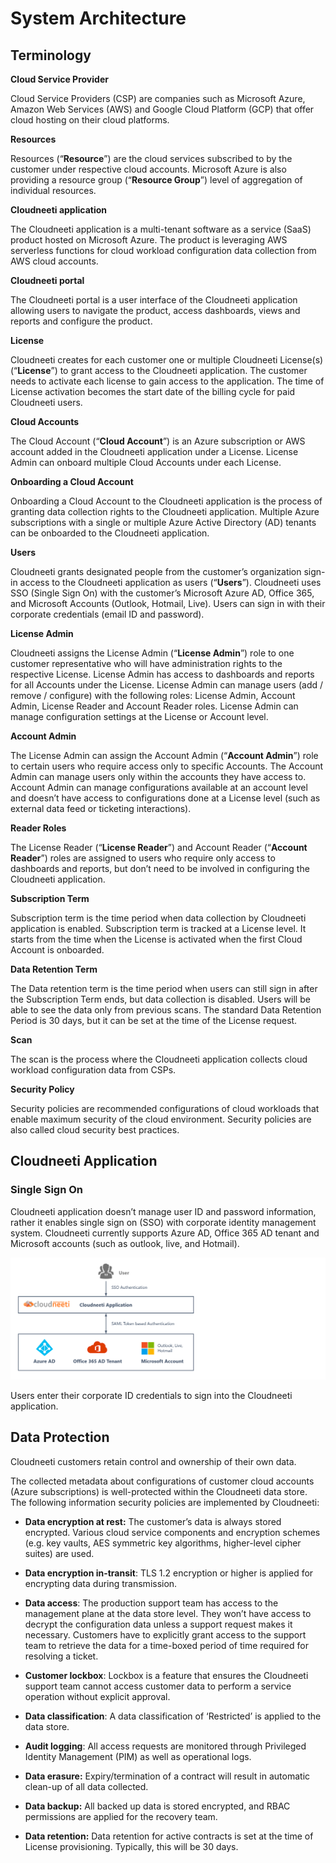 System Architecture
===================

Terminology
-----------

**Cloud Service Provider**

Cloud Service Providers (CSP) are companies such as Microsoft Azure, Amazon Web
Services (AWS) and Google Cloud Platform (GCP) that offer cloud hosting on their
cloud platforms.

**Resources**

Resources (“**Resource**”) are the cloud services subscribed to by the customer
under respective cloud accounts. Microsoft Azure is also providing a resource
group (“**Resource Group**”) level of aggregation of individual resources.

**Cloudneeti application**

The Cloudneeti application is a multi-tenant software as a service (SaaS)
product hosted on Microsoft Azure. The product is leveraging AWS serverless
functions for cloud workload configuration data collection from AWS cloud
accounts.

**Cloudneeti portal**

The Cloudneeti portal is a user interface of the Cloudneeti application allowing
users to navigate the product, access dashboards, views and reports and
configure the product.

**License**

Cloudneeti creates for each customer one or multiple Cloudneeti License(s)
(“**License**”) to grant access to the Cloudneeti application. The customer
needs to activate each license to gain access to the application. The time of
License activation becomes the start date of the billing cycle for paid
Cloudneeti users.

**Cloud Accounts**

The Cloud Account (“**Cloud Account**”) is an Azure subscription or AWS account
added in the Cloudneeti application under a License. License Admin can onboard
multiple Cloud Accounts under each License.

**Onboarding a Cloud Account**

Onboarding a Cloud Account to the Cloudneeti application is the process of
granting data collection rights to the Cloudneeti application. Multiple Azure
subscriptions with a single or multiple Azure Active Directory (AD) tenants can
be onboarded to the Cloudneeti application.

**Users**

Cloudneeti grants designated people from the customer’s organization sign-in
access to the Cloudneeti application as users (“**Users**”). Cloudneeti uses SSO
(Single Sign On) with the customer’s Microsoft Azure AD, Office 365, and
Microsoft Accounts (Outlook, Hotmail, Live). Users can sign in with their
corporate credentials (email ID and password).

**License Admin**

Cloudneeti assigns the License Admin (“**License Admin**”) role to one customer
representative who will have administration rights to the respective License.
License Admin has access to dashboards and reports for all Accounts under the
License. License Admin can manage users (add / remove / configure) with the
following roles: License Admin, Account Admin, License Reader and Account Reader
roles. License Admin can manage configuration settings at the License or Account
level.

**Account Admin**

The License Admin can assign the Account Admin (“**Account Admin**”) role to
certain users who require access only to specific Accounts. The Account Admin
can manage users only within the accounts they have access to. Account Admin can
manage configurations available at an account level and doesn’t have access to
configurations done at a License level (such as external data feed or ticketing
interactions).

**Reader Roles**

The License Reader (“**License Reader**”) and Account Reader (“**Account
Reader**”) roles are assigned to users who require only access to dashboards and
reports, but don’t need to be involved in configuring the Cloudneeti
application.

**Subscription Term**

Subscription term is the time period when data collection by Cloudneeti
application is enabled. Subscription term is tracked at a License level. It
starts from the time when the License is activated when the first Cloud Account
is onboarded.

**Data Retention Term**

The Data retention term is the time period when users can still sign in after
the Subscription Term ends, but data collection is disabled. Users will be able
to see the data only from previous scans. The standard Data Retention Period is
30 days, but it can be set at the time of the License request.

**Scan**

The scan is the process where the Cloudneeti application collects cloud workload
configuration data from CSPs.

**Security Policy**

Security policies are recommended configurations of cloud workloads that enable
maximum security of the cloud environment. Security policies are also called
cloud security best practices.

Cloudneeti Application
----------------------

### Single Sign On

Cloudneeti application doesn’t manage user ID and password information, rather
it enables single sign on (SSO) with corporate identity management system.
Cloudneeti currently supports Azure AD, Office 365 AD tenant and Microsoft
accounts (such as outlook, live, and Hotmail).

![Single Sign On](.././images/systemArchitecture/Single_Sign_On.png#thumbnail_1)

Users enter their corporate ID credentials to sign into the Cloudneeti
application.

Data Protection 
----------------

Cloudneeti customers retain control and ownership of their own data.

The collected metadata about configurations of customer cloud accounts (Azure
subscriptions) is well-protected within the Cloudneeti data store. The following
information security policies are implemented by Cloudneeti:

-   **Data encryption at rest:** The customer’s data is always stored encrypted.
    Various cloud service components and encryption schemes (e.g. key vaults,
    AES symmetric key algorithms, higher-level cipher suites) are used.

-   **Data encryption in-transit**: TLS 1.2 encryption or higher is applied for
    encrypting data during transmission.

-   **Data access**: The production support team has access to the management
    plane at the data store level. They won’t have access to decrypt the
    configuration data unless a support request makes it necessary. Customers
    have to explicitly grant access to the support team to retrieve the data for
    a time-boxed period of time required for resolving a ticket.

-   **Customer lockbox**: Lockbox is a feature that ensures the Cloudneeti
    support team cannot access customer data to perform a service operation
    without explicit approval.

-   **Data classification**: A data classification of ‘Restricted’ is applied to
    the data store.

-   **Audit logging**: All access requests are monitored through Privileged
    Identity Management (PIM) as well as operational logs.

-   **Data erasure:** Expiry/termination of a contract will result in automatic
    clean-up of all data collected.

-   **Data backup:** All backed up data is stored encrypted, and RBAC
    permissions are applied for the recovery team.

-   **Data retention:** Data retention for active contracts is set at the time
    of License provisioning. Typically, this will be 30 days.
